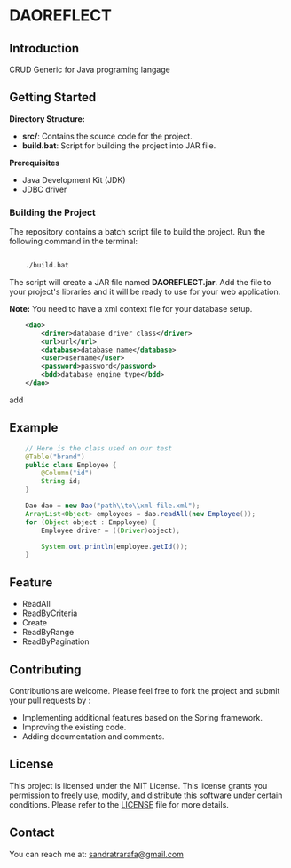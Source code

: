 # DAOREFLECT

## Introduction

CRUD Generic for Java programing langage

## Getting Started

**Directory Structure:**

* **src/**: Contains the source code for the project.
* **build.bat**: Script for building the project into JAR file.

**Prerequisites**

* Java Development Kit (JDK)
* JDBC driver

### Building the Project

The repository contains a batch script file to build the project. Run the following command in the terminal:

```bash

    ./build.bat

```

The script will create a JAR file named **DAOREFLECT.jar**. Add the file to your project's libraries and it will be ready to use for your web application.

**Note:** You need to have a xml context file for your database setup.

```xml
    <dao>
        <driver>database driver class</driver>
        <url>url</url>
        <database>database name</database>
        <user>username</user>
        <password>password</password>
        <bdd>database engine type</bdd>
    </dao>
```
add
## Example

```java
    // Here is the class used on our test
    @Table("brand")
    public class Employee {
        @Column("id")
        String id;
    }
```

```java
    Dao dao = new Dao("path\\to\\xml-file.xml");
    ArrayList<Object> employees = dao.readAll(new Employee());
    for (Object object : Empployee) {
        Employee driver = ((Driver)object);

        System.out.println(employee.getId());
    }
```

## Feature

* ReadAll
* ReadByCriteria
* Create
* ReadByRange
* ReadByPagination

## Contributing

Contributions are welcome. Please feel free to fork the project and submit your pull requests by :

* Implementing additional features based on the Spring framework.
* Improving the existing code.
* Adding documentation and comments.

## License

This project is licensed under the MIT License. This license grants you permission to freely use, modify, and distribute this software under certain conditions. Please refer to the [LICENSE](./LICENSE) file for more details.

## Contact

You can reach me at: [sandratrarafa@gmail.com](mailto:sandratrarafa@gmai.com)
